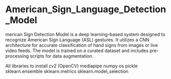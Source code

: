 # American_Sign_Language_Detection_Model
merican Sign Detection Model is a deep learning-based system designed to recognize American Sign Language (ASL) gestures. It utilizes a CNN architecture for accurate classification of hand signs from images or live video feeds. The model is trained on a curated dataset and includes pre-processing scripts for data augmentation.




All libraries to install 
cv2 (OpenCV)
mediapipe
numpy
os
pickle
sklearn.ensemble
sklearn.metrics
sklearn.model_selection

